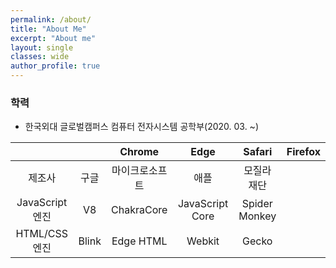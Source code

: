 ```yaml
---
permalink: /about/
title: "About Me"
excerpt: "About me"
layout: single
classes: wide
author_profile: true
---
```


### 학력

- 한국외대 글로벌캠퍼스 컴퓨터 전자시스템 공학부(2020. 03. ~)

|                 |       |     Chrome     |      Edge       |    Safari     | Firefox |
| :-------------: | :---: | :------------: | :-------------: | :-----------: | ------- |
|     제조사      | 구글  | 마이크로소프트 |      애플       |  모질라 재단  |
| JavaScript 엔진 |  V8   |   ChakraCore   | JavaScript Core | Spider Monkey |
|  HTML/CSS 엔진  | Blink |   Edge HTML    |     Webkit      |     Gecko     |
